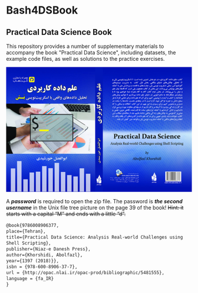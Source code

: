 # Bash4DSBook
## Practical Data Science Book

This repository provides a number of supplementary materials to accompany the book "Practical Data Science", including datasets, the example code files, as well as solutions to the practice exercises.

![Book Cover](https://raw.githubusercontent.com/akhorshidi/Bash4DSBook/master/DS_CLI_BookCover.jpg)

A ***password*** is required to open the zip file. The password is ***the second username*** in the Unix file tree picture on the page 39 of the book! 
~~Hint: it starts with a capital “M” and ends with a little “d”.~~


    @book{9786008906377, 
    place={Tehran}, 
    title={Practical Data Science: Analysis Real-world Challenges using Shell Scripting}, 
    publisher={Niaz-e Danesh Press}, 
    author={Khorshidi, Abolfazl}, 
    year={1397 (2018)}},
    isbn = {978-600-8906-37-7},
    url = {http://opac.nlai.ir/opac-prod/bibliographic/5481555},
    language = {fa_IR}
    }


